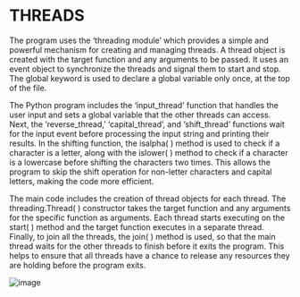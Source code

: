 # THREADS

The program uses the ‘threading module’ which provides a simple and powerful mechanism for creating and managing threads. A thread object is created with the target function and any arguments to be passed. It uses an event object to synchronize the threads and signal them to start and stop. The global keyword is used to declare a global variable only once, at the top of the file.

The Python program includes the ‘input_thread’ function that handles the user input and sets a global variable that the other threads can access. Next, the ‘reverse_thread,’ ‘capital_thread’, and ‘shift_thread’ functions wait for the input event before processing the input string and printing their results. In the shifting function, the isalpha( ) method is used to check if a character is a letter, along with the islower( ) method to check if a character is a lowercase before shifting the characters two times. This allows the program to skip the shift operation for non-letter characters and capital letters, making the code more efficient.

The main code includes the creation of thread objects for each thread. The threading.Thread( ) constructor takes the target function and any arguments for the specific function as arguments. Each thread starts executing on the start( ) method and the target function executes in a separate thread. Finally, to join all the threads, the join( ) method is used, so that the main thread waits for the other threads to finish before it exits the program. This helps to ensure that all threads have a chance to release any resources they are holding before the program exits.

![image](https://user-images.githubusercontent.com/74555200/210422612-bb4c168d-9051-478e-9743-a09405af6d88.png)

